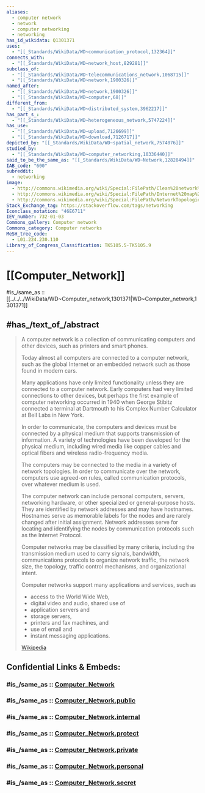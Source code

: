 ```yaml
---
aliases:
  - computer network
  - network
  - computer networking
  - networking
has_id_wikidata: Q1301371
uses:
  - "[[_Standards/WikiData/WD~communication_protocol,132364]]"
connects_with:
  - "[[_Standards/WikiData/WD~network_host,829281]]"
subclass_of:
  - "[[_Standards/WikiData/WD~telecommunications_network,1068715]]"
  - "[[_Standards/WikiData/WD~network,1900326]]"
named_after:
  - "[[_Standards/WikiData/WD~network,1900326]]"
  - "[[_Standards/WikiData/WD~computer,68]]"
different_from:
  - "[[_Standards/WikiData/WD~distributed_system,3962217]]"
has_part_s_:
  - "[[_Standards/WikiData/WD~heterogeneous_network,5747224]]"
has_use:
  - "[[_Standards/WikiData/WD~upload,7126699]]"
  - "[[_Standards/WikiData/WD~download,7126717]]"
depicted_by: "[[_Standards/WikiData/WD~spatial_network,7574076]]"
studied_by:
  - "[[_Standards/WikiData/WD~computer_networking,10336440]]"
said_to_be_the_same_as: "[[_Standards/WikiData/WD~Network,12828494]]"
IAB_code: "600"
subreddit:
  - networking
image:
  - http://commons.wikimedia.org/wiki/Special:FilePath/Clean%20network%20infrastructure.jpg
  - http://commons.wikimedia.org/wiki/Special:FilePath/Internet%20map%201024.jpg
  - http://commons.wikimedia.org/wiki/Special:FilePath/NetworkTopologies.svg
Stack_Exchange_tag: https://stackoverflow.com/tags/networking
Iconclass_notation: "46E6711"
IEV_number: 732-01-03
Commons_gallery: Computer network
Commons_category: Computer networks
MeSH_tree_code:
  - L01.224.230.110
Library_of_Congress_Classification: TK5105.5-TK5105.9
---
```


# [[Computer_Network]] 

#is_/same_as :: [[../../../WikiData/WD~Computer_network,1301371|WD~Computer_network,1301371]] 

## #has_/text_of_/abstract 

> A computer network is a collection of communicating computers 
> and other devices, such as printers and smart phones. 
>
> Today almost all computers are connected to a computer network, 
> such as the global Internet or an embedded network such as those found in modern cars. 
>
> Many applications have only limited functionality unless they are connected to a computer network. 
> Early computers had very limited connections to other devices, 
> but perhaps the first example of computer networking occurred in 1940 
> when George Stibitz connected a terminal at Dartmouth 
> to his Complex Number Calculator at Bell Labs in New York.
>
> In order to communicate, the computers and devices must be 
> connected by a physical medium that supports transmission of information. 
> A variety of technologies have been developed for the physical medium, 
> including wired media like copper cables and optical fibers and wireless radio-frequency media. 
> 
> The computers may be connected to the media in a variety of network topologies. 
> In order to communicate over the network, computers use agreed-on rules, 
> called communication protocols, over whatever medium is used.
>
> The computer network can include personal computers, servers, networking hardware, 
> or other specialized or general-purpose hosts. 
> They are identified by network addresses and may have hostnames. 
> Hostnames serve as memorable labels for the nodes and are rarely changed after initial assignment. 
> Network addresses serve for locating and identifying the nodes by communication protocols 
> such as the Internet Protocol.
>
> Computer networks may be classified by many criteria, 
> including the transmission medium used to carry signals, bandwidth, 
> communications protocols to organize network traffic, the network size, the topology, 
> traffic control mechanisms, and organizational intent.
>
> Computer networks support many applications and services, such as 
> - access to the World Wide Web, 
> - digital video and audio, shared use of 
> - application servers and 
> - storage servers, 
> - printers and fax machines, and 
> - use of email and 
> - instant messaging applications.
>
> [Wikipedia](https://en.wikipedia.org/wiki/Computer%20network) 


## Confidential Links & Embeds: 

### #is_/same_as :: [Computer_Network](/_Standards/Technology/IT/Computer_Network.md) 

### #is_/same_as :: [Computer_Network.public](/_public/Technology/IT/Computer_Network.public.md) 

### #is_/same_as :: [Computer_Network.internal](/_internal/Technology/IT/Computer_Network.internal.md) 

### #is_/same_as :: [Computer_Network.protect](/_protect/Technology/IT/Computer_Network.protect.md) 

### #is_/same_as :: [Computer_Network.private](/_private/Technology/IT/Computer_Network.private.md) 

### #is_/same_as :: [Computer_Network.personal](/_personal/Technology/IT/Computer_Network.personal.md) 

### #is_/same_as :: [Computer_Network.secret](/_secret/Technology/IT/Computer_Network.secret.md)

